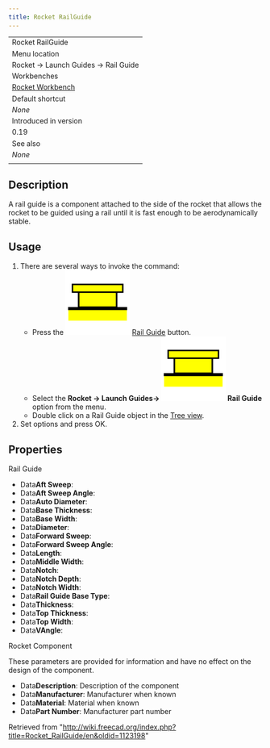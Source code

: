 ```yaml
---
title: Rocket RailGuide
---
```


|                                                          |
| -------------------------------------------------------- |
| Rocket RailGuide                                         |
| Menu location                                            |
| Rocket → Launch Guides → Rail Guide                      |
| Workbenches                                              |
| [Rocket Workbench](/Rocket_Workbench "Rocket Workbench") |
| Default shortcut                                         |
| _None_                                                   |
| Introduced in version                                    |
| 0.19                                                     |
| See also                                                 |
| _None_                                                   |
|                                                          |

## Description

A rail guide is a component attached to the side of the rocket that allows the rocket to be guided using a rail until it is fast enough to be aerodynamically stable.

## Usage

1. There are several ways to invoke the command:
   - Press the ![](/src/assets/images/Rocket_RailGuide.svg) [Rail Guide](/Rocket_RailGuide "Rocket RailGuide") button.
   - Select the **Rocket → Launch Guides→ ![](/src/assets/images/Rocket_RailGuide.svg) Rail Guide** option from the menu.
   - Double click on a Rail Guide object in the [Tree view](/Tree_view "Tree view").
2. Set options and press OK.

## Properties

Rail Guide

- Data**Aft Sweep**:
- Data**Aft Sweep Angle**:
- Data**Auto Diameter**:
- Data**Base Thickness**:
- Data**Base Width**:
- Data**Diameter**:
- Data**Forward Sweep**:
- Data**Forward Sweep Angle**:
- Data**Length**:
- Data**Middle Width**:
- Data**Notch**:
- Data**Notch Depth**:
- Data**Notch Width**:
- Data**Rail Guide Base Type**:
- Data**Thickness**:
- Data**Top Thickness**:
- Data**Top Width**:
- Data**VAngle**:

Rocket Component

These parameters are provided for information and have no effect on the design of the component.

- Data**Description**: Description of the component
- Data**Manufacturer**: Manufacturer when known
- Data**Material**: Material when known
- Data**Part Number**: Manufacturer part number

Retrieved from "<http://wiki.freecad.org/index.php?title=Rocket_RailGuide/en&oldid=1123198>"
